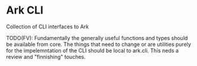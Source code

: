 # Ark CLI

Collection of CLI interfaces to Ark

TODO(FV): Fundamentally the generally useful functions and types should be available from core. The things that need to change or are utilities purely for the impelemntation of the CLI should be local to ark.cli. This neds a review and "finnishing" touches.
